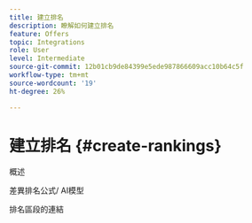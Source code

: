 ```yaml
---
title: 建立排名
description: 瞭解如何建立排名
feature: Offers
topic: Integrations
role: User
level: Intermediate
source-git-commit: 12b01cb9de84399e5ede987866609acc10b64c5f
workflow-type: tm+mt
source-wordcount: '19'
ht-degree: 26%

---
```


# 建立排名 {#create-rankings}

概述

差異排名公式/ AI模型

排名區段的連結